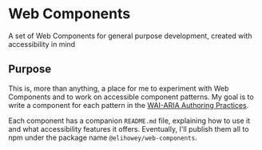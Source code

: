 # Web Components

A set of Web Components for general purpose development, created with accessibility in mind

## Purpose

This is, more than anything, a place for me to experiment with Web Components and to work on accessible component patterns. My goal is to write a component for each pattern in the [WAI-ARIA Authoring Practices](https://www.w3.org/TR/wai-aria-practices-1.1/).

Each component has a companion `README.md` file, explaining how to use it and what accessibility features it offers. Eventually, I'll publish them all to npm under the package name `@elihowey/web-components`.
